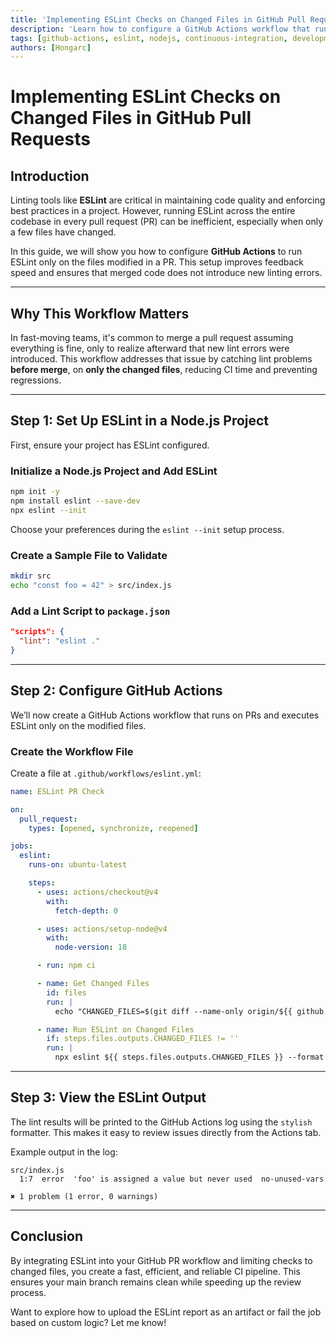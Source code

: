 ```yaml
---
title: 'Implementing ESLint Checks on Changed Files in GitHub Pull Requests'
description: 'Learn how to configure a GitHub Actions workflow that runs ESLint only on modified files in a pull request and fails the check if errors are found.'
tags: [github-actions, eslint, nodejs, continuous-integration, development]
authors: [Hongarc]
---
```


# Implementing ESLint Checks on Changed Files in GitHub Pull Requests

## Introduction

Linting tools like **ESLint** are critical in maintaining code quality and enforcing best practices in a project. However, running ESLint across the entire codebase in every pull request (PR) can be inefficient, especially when only a few files have changed.

In this guide, we will show you how to configure **GitHub Actions** to run ESLint only on the files modified in a PR. This setup improves feedback speed and ensures that merged code does not introduce new linting errors.

---

<!-- truncate -->

## Why This Workflow Matters

In fast-moving teams, it's common to merge a pull request assuming everything is fine, only to realize afterward that new lint errors were introduced. This workflow addresses that issue by catching lint problems **before merge**, on **only the changed files**, reducing CI time and preventing regressions.

---

## Step 1: Set Up ESLint in a Node.js Project

First, ensure your project has ESLint configured.

### Initialize a Node.js Project and Add ESLint

```bash
npm init -y
npm install eslint --save-dev
npx eslint --init
```

Choose your preferences during the `eslint --init` setup process.

### Create a Sample File to Validate

```bash
mkdir src
echo "const foo = 42" > src/index.js
```

### Add a Lint Script to `package.json`

```json
"scripts": {
  "lint": "eslint ."
}
```

---

## Step 2: Configure GitHub Actions

We’ll now create a GitHub Actions workflow that runs on PRs and executes ESLint only on the modified files.

### Create the Workflow File

Create a file at `.github/workflows/eslint.yml`:

```yaml
name: ESLint PR Check

on:
  pull_request:
    types: [opened, synchronize, reopened]

jobs:
  eslint:
    runs-on: ubuntu-latest

    steps:
      - uses: actions/checkout@v4
        with:
          fetch-depth: 0

      - uses: actions/setup-node@v4
        with:
          node-version: 18

      - run: npm ci

      - name: Get Changed Files
        id: files
        run: |
          echo "CHANGED_FILES=$(git diff --name-only origin/${{ github.base_ref }}...HEAD -- '*.js' '*.ts' '*.jsx' '*.tsx' | paste -sd ' ' -)" >> $GITHUB_OUTPUT

      - name: Run ESLint on Changed Files
        if: steps.files.outputs.CHANGED_FILES != ''
        run: |
          npx eslint ${{ steps.files.outputs.CHANGED_FILES }} --format stylish
```

---

## Step 3: View the ESLint Output

The lint results will be printed to the GitHub Actions log using the `stylish` formatter. This makes it easy to review issues directly from the Actions tab.

Example output in the log:

```text
src/index.js
  1:7  error  'foo' is assigned a value but never used  no-unused-vars

✖ 1 problem (1 error, 0 warnings)
```

---

## Conclusion

By integrating ESLint into your GitHub PR workflow and limiting checks to changed files, you create a fast, efficient, and reliable CI pipeline. This ensures your main branch remains clean while speeding up the review process.

Want to explore how to upload the ESLint report as an artifact or fail the job based on custom logic? Let me know!
